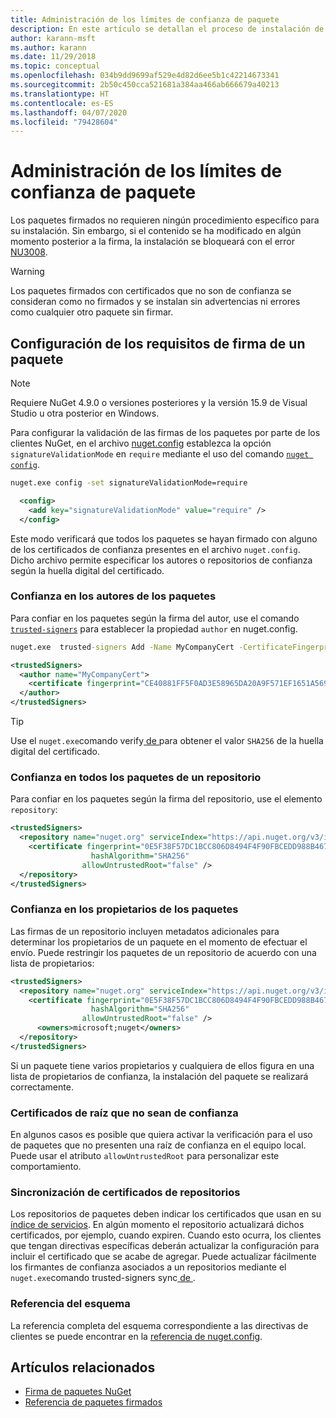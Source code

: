 ```yaml
---
title: Administración de los límites de confianza de paquete
description: En este artículo se detallan el proceso de instalación de paquetes NuGet firmados y las opciones de configuración de la confianza en la firma de los paquetes.
author: karann-msft
ms.author: karann
ms.date: 11/29/2018
ms.topic: conceptual
ms.openlocfilehash: 034b9dd9699af529e4d82d6ee5b1c42214673341
ms.sourcegitcommit: 2b50c450cca521681a384aa466ab666679a40213
ms.translationtype: HT
ms.contentlocale: es-ES
ms.lasthandoff: 04/07/2020
ms.locfileid: "79428604"
---
```

# <a name="manage-package-trust-boundaries"></a>Administración de los límites de confianza de paquete

Los paquetes firmados no requieren ningún procedimiento específico para su instalación. Sin embargo, si el contenido se ha modificado en algún momento posterior a la firma, la instalación se bloqueará con el error [NU3008](../reference/errors-and-warnings/NU3008.md).

> [!Warning]
> Los paquetes firmados con certificados que no son de confianza se consideran como no firmados y se instalan sin advertencias ni errores como cualquier otro paquete sin firmar.

## <a name="configure-package-signature-requirements"></a>Configuración de los requisitos de firma de un paquete

> [!Note]
> Requiere NuGet 4.9.0 o versiones posteriores y la versión 15.9 de Visual Studio u otra posterior en Windows.

Para configurar la validación de las firmas de los paquetes por parte de los clientes NuGet, en el archivo [nuget.config](../reference/nuget-config-file.md) establezca la opción `signatureValidationMode` en `require` mediante el uso del comando [`nuget config`](../reference/cli-reference/cli-ref-config.md).

```cmd
nuget.exe config -set signatureValidationMode=require
```

```xml
  <config>
    <add key="signatureValidationMode" value="require" />
  </config>
```

Este modo verificará que todos los paquetes se hayan firmado con alguno de los certificados de confianza presentes en el archivo `nuget.config`. Dicho archivo permite especificar los autores o repositorios de confianza según la huella digital del certificado.

### <a name="trust-package-author"></a>Confianza en los autores de los paquetes

Para confiar en los paquetes según la firma del autor, use el comando [`trusted-signers`](../reference/cli-reference/cli-ref-trusted-signers.md) para establecer la propiedad `author` en nuget.config.

```cmd
nuget.exe  trusted-signers Add -Name MyCompanyCert -CertificateFingerprint CE40881FF5F0AD3E58965DA20A9F571EF1651A56933748E1BF1C99E537C4E039 -FingerprintAlgorithm SHA256
```

```xml
<trustedSigners>
  <author name="MyCompanyCert">
    <certificate fingerprint="CE40881FF5F0AD3E58965DA20A9F571EF1651A56933748E1BF1C99E537C4E039" hashAlgorithm="SHA256" allowUntrustedRoot="false" />
  </author>
</trustedSigners>
```

>[!TIP]
>Use el `nuget.exe`comando verify[ de ](../reference/cli-reference/cli-ref-verify.md) para obtener el valor `SHA256` de la huella digital del certificado.


### <a name="trust-all-packages-from-a-repository"></a>Confianza en todos los paquetes de un repositorio

Para confiar en los paquetes según la firma del repositorio, use el elemento `repository`:

```xml
<trustedSigners>  
  <repository name="nuget.org" serviceIndex="https://api.nuget.org/v3/index.json">
    <certificate fingerprint="0E5F38F57DC1BCC806D8494F4F90FBCEDD988B4676070...." 
                  hashAlgorithm="SHA256" 
                allowUntrustedRoot="false" />
  </repository>
</trustedSigners>
```

### <a name="trust-package-owners"></a>Confianza en los propietarios de los paquetes

Las firmas de un repositorio incluyen metadatos adicionales para determinar los propietarios de un paquete en el momento de efectuar el envío. Puede restringir los paquetes de un repositorio de acuerdo con una lista de propietarios:

```xml
<trustedSigners>  
  <repository name="nuget.org" serviceIndex="https://api.nuget.org/v3/index.json">
    <certificate fingerprint="0E5F38F57DC1BCC806D8494F4F90FBCEDD988B4676070...." 
                  hashAlgorithm="SHA256" 
                allowUntrustedRoot="false" />
      <owners>microsoft;nuget</owners>
  </repository>
</trustedSigners>
```

Si un paquete tiene varios propietarios y cualquiera de ellos figura en una lista de propietarios de confianza, la instalación del paquete se realizará correctamente.

### <a name="untrusted-root-certificates"></a>Certificados de raíz que no sean de confianza

En algunos casos es posible que quiera activar la verificación para el uso de paquetes que no presenten una raíz de confianza en el equipo local. Puede usar el atributo `allowUntrustedRoot` para personalizar este comportamiento.

### <a name="sync-repository-certificates"></a>Sincronización de certificados de repositorios

Los repositorios de paquetes deben indicar los certificados que usan en su [índice de servicios](../api/service-index.md). En algún momento el repositorio actualizará dichos certificados, por ejemplo, cuando expiren. Cuando esto ocurra, los clientes que tengan directivas específicas deberán actualizar la configuración para incluir el certificado que se acabe de agregar. Puede actualizar fácilmente los firmantes de confianza asociados a un repositorios mediante el `nuget.exe`comando trusted-signers sync[ de ](../reference/cli-reference/cli-ref-trusted-signers.md#nuget-trusted-signers-sync--name-name).

### <a name="schema-reference"></a>Referencia del esquema

La referencia completa del esquema correspondiente a las directivas de clientes se puede encontrar en la [referencia de nuget.config](../reference/nuget-config-file.md#trustedsigners-section).

## <a name="related-articles"></a>Artículos relacionados

- [Firma de paquetes NuGet](../create-packages/Sign-a-Package.md)
- [Referencia de paquetes firmados](../reference/Signed-Packages-Reference.md)
